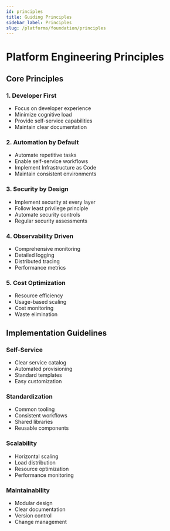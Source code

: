 ```yaml
---
id: principles
title: Guiding Principles
sidebar_label: Principles
slug: /platforms/foundation/principles
---
```


# Platform Engineering Principles

## Core Principles

### 1. Developer First
- Focus on developer experience
- Minimize cognitive load
- Provide self-service capabilities
- Maintain clear documentation

### 2. Automation by Default
- Automate repetitive tasks
- Enable self-service workflows
- Implement Infrastructure as Code
- Maintain consistent environments

### 3. Security by Design
- Implement security at every layer
- Follow least privilege principle
- Automate security controls
- Regular security assessments

### 4. Observability Driven
- Comprehensive monitoring
- Detailed logging
- Distributed tracing
- Performance metrics

### 5. Cost Optimization
- Resource efficiency
- Usage-based scaling
- Cost monitoring
- Waste elimination

## Implementation Guidelines

### Self-Service
- Clear service catalog
- Automated provisioning
- Standard templates
- Easy customization

### Standardization
- Common tooling
- Consistent workflows
- Shared libraries
- Reusable components

### Scalability
- Horizontal scaling
- Load distribution
- Resource optimization
- Performance monitoring

### Maintainability
- Modular design
- Clear documentation
- Version control
- Change management 